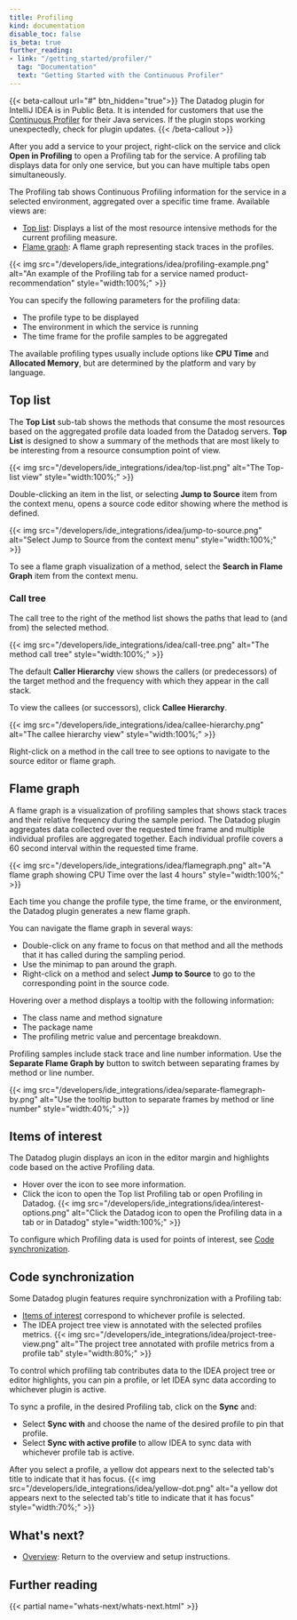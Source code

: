```yaml
---
title: Profiling
kind: documentation
disable_toc: false
is_beta: true
further_reading:
- link: "/getting_started/profiler/"
  tag: "Documentation"
  text: "Getting Started with the Continuous Profiler"
---
```


{{< beta-callout url="#" btn_hidden="true">}}
  The Datadog plugin for IntelliJ IDEA is in Public Beta. It is intended for customers that use the <a href="https://docs.datadoghq.com/profiler/#pagetitle">Continuous Profiler</a> for their Java services. If the plugin stops working unexpectedly, check for plugin updates.
{{< /beta-callout >}}

After you add a service to your project, right-click on the service and click **Open in Profiling** to open a Profiling tab for the service. A profiling tab displays data for only one service, but you can have multiple tabs open simultaneously.

The Profiling tab shows Continuous Profiling information for the service in a selected environment, aggregated over a specific time frame. Available views are:
- [Top list](#top-list): Displays a list of the most resource intensive methods for the current profiling measure.
- [Flame graph](#flame-graph): A flame graph representing stack traces in the profiles.

{{< img src="/developers/ide_integrations/idea/profiling-example.png" alt="An example of the Profiling tab for a service named product-recommendation" style="width:100%;" >}}

You can specify the following parameters for the profiling data:
- The profile type to be displayed
- The environment in which the service is running
- The time frame for the profile samples to be aggregated

The available profiling types usually include options like **CPU Time** and **Allocated Memory**, but are determined by the platform and vary by language.

## Top list

The **Top List** sub-tab shows the methods that consume the most resources based on the aggregated profile data loaded from the Datadog servers. **Top List** is designed to show a summary of the methods that are most likely to be interesting from a resource consumption point of view.

{{< img src="/developers/ide_integrations/idea/top-list.png" alt="The Top-list view" style="width:100%;" >}}

Double-clicking an item in the list, or selecting **Jump to Source** item from the context menu, opens a source code editor showing where the method is defined.

{{< img src="/developers/ide_integrations/idea/jump-to-source.png" alt="Select Jump to Source from the context menu" style="width:100%;" >}}

To see a flame graph visualization of a method, select the **Search in Flame Graph** item from the context menu.

### Call tree

The call tree to the right of the method list shows the paths that lead to (and from) the selected method.

{{< img src="/developers/ide_integrations/idea/call-tree.png" alt="The method call tree" style="width:100%;" >}}

The default **Caller Hierarchy** view shows the callers (or predecessors) of the target method and the frequency with which they appear in the call stack.

To view the callees (or successors), click **Callee Hierarchy**.

{{< img src="/developers/ide_integrations/idea/callee-hierarchy.png" alt="The callee hierarchy view" style="width:100%;" >}}

Right-click on a method in the call tree to see options to navigate to the source editor or flame graph.

## Flame graph

A flame graph is a visualization of profiling samples that shows stack traces and their relative frequency during the sample period. The Datadog plugin aggregates data collected over the requested time frame and multiple individual profiles are aggregated together. Each individual profile covers a 60 second interval within the requested time frame.

{{< img src="/developers/ide_integrations/idea/flamegraph.png" alt="A flame graph showing CPU Time over the last 4 hours" style="width:100%;" >}}

Each time you change the profile type, the time frame, or the environment, the Datadog plugin generates a new flame graph.

You can navigate the flame graph in several ways:
- Double-click on any frame to focus on that method and all the methods that it has called during the sampling period.
- Use the minimap to pan around the graph.
- Right-click on a method and select **Jump to Source** to go to the corresponding point in the source code.

Hovering over a method displays a tooltip with the following information:
- The class name and method signature
- The package name
- The profiling metric value and percentage breakdown.

Profiling samples include stack trace and line number information. Use the **Separate Flame Graph by** button to switch between separating frames by method or line number.

{{< img src="/developers/ide_integrations/idea/separate-flamegraph-by.png" alt="Use the tooltip button to separate frames by method or line number" style="width:40%;" >}}

## Items of interest
The Datadog plugin displays an icon in the editor margin and highlights code based on the active Profiling data.
- Hover over the icon to see more information.
- Click the icon to open the Top list Profiling tab or open Profiling in Datadog.
  {{< img src="/developers/ide_integrations/idea/interest-options.png" alt="Click the Datadog icon to open the Profiling data in a tab or in Datadog" style="width:100%;" >}}

To configure which Profiling data is used for points of interest, see [Code synchronization](#code-synchronization).

## Code synchronization

Some Datadog plugin features require synchronization with a Profiling tab:
- [Items of interest](#items-of-interest) correspond to whichever profile is selected.
- The IDEA project tree view is annotated with the selected profiles metrics.
  {{< img src="/developers/ide_integrations/idea/project-tree-view.png" alt="The project tree annotated with profile metrics from a profile tab" style="width:80%;" >}}


To control which profiling tab contributes data to the IDEA project tree or editor highlights, you can pin a profile, or let IDEA sync data according to whichever plugin is active.

To sync a profile, in the desired Profiling tab, click on the **Sync** and:
- Select **Sync with** and choose the name of the desired profile to pin that profile.
- Select **Sync with active profile** to allow IDEA to sync data with whichever profile tab is active.

After you select a profile, a yellow dot appears next to the selected tab's title to indicate that it has focus.
{{< img src="/developers/ide_integrations/idea/yellow-dot.png" alt="a yellow dot appears next to the selected tab's title to indicate that it has focus" style="width:70%;" >}}

## What's next?

- [Overview][1]: Return to the overview and setup instructions.
## Further reading

{{< partial name="whats-next/whats-next.html" >}}

[1]: /developers/ide_integrations/idea/
